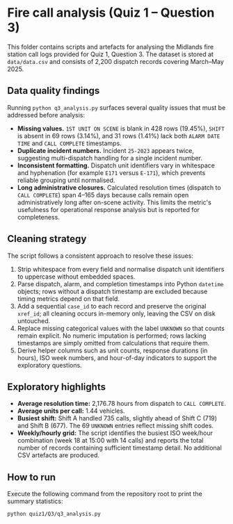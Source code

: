 # Fire call analysis (Quiz 1 – Question 3)

This folder contains scripts and artefacts for analysing the Midlands fire
station call logs provided for Quiz 1, Question 3.  The dataset is stored at
`data/data.csv` and consists of 2,200 dispatch records covering March–May 2025.

## Data quality findings

Running `python q3_analysis.py` surfaces several quality issues that must be
addressed before analysis:

- **Missing values.** `1ST UNIT ON SCENE` is blank in 428 rows (19.45%), `SHIFT`
  is absent in 69 rows (3.14%), and 31 rows (1.41%) lack both `ALARM DATE TIME`
  and `CALL COMPLETE` timestamps.
- **Duplicate incident numbers.** Incident `25-2023` appears twice, suggesting
  multi-dispatch handling for a single incident number.
- **Inconsistent formatting.** Dispatch unit identifiers vary in whitespace and
  hyphenation (for example `E171` versus `E-171`), which prevents reliable
  grouping until normalised.
- **Long administrative closures.** Calculated resolution times (dispatch to
  `CALL COMPLETE`) span 4–165 days because calls remain open administratively
  long after on-scene activity. This limits the metric's usefulness for
  operational response analysis but is reported for completeness.

## Cleaning strategy

The script follows a consistent approach to resolve these issues:

1. Strip whitespace from every field and normalise dispatch unit identifiers to
   uppercase without embedded spaces.
2. Parse dispatch, alarm, and completion timestamps into Python `datetime`
   objects; rows without a dispatch timestamp are excluded because timing
   metrics depend on that field.
3. Add a sequential `case_id` to each record and preserve the original
   `xref_id`; all cleaning occurs in-memory only, leaving the CSV on disk
   untouched.
4. Replace missing categorical values with the label `UNKNOWN` so that counts
   remain explicit. No numeric imputation is performed; rows lacking timestamps
   are simply omitted from calculations that require them.
5. Derive helper columns such as unit counts, response durations (in hours),
   ISO week numbers, and hour-of-day indicators to support the exploratory
   questions.

## Exploratory highlights

- **Average resolution time:** 2,176.78 hours from dispatch to `CALL COMPLETE`.
- **Average units per call:** 1.44 vehicles.
- **Busiest shift:** Shift A handled 735 calls, slightly ahead of Shift C (719)
  and Shift B (677). The 69 `UNKNOWN` entries reflect missing shift codes.
- **Weekly/hourly grid:** The script identifies the busiest ISO week/hour
  combination (week 18 at 15:00 with 14 calls) and reports the total number of
  records containing sufficient timestamp detail. No additional CSV artefacts
  are produced.

## How to run

Execute the following command from the repository root to print the summary
statistics:

```bash
python quiz1/Q3/q3_analysis.py
```
